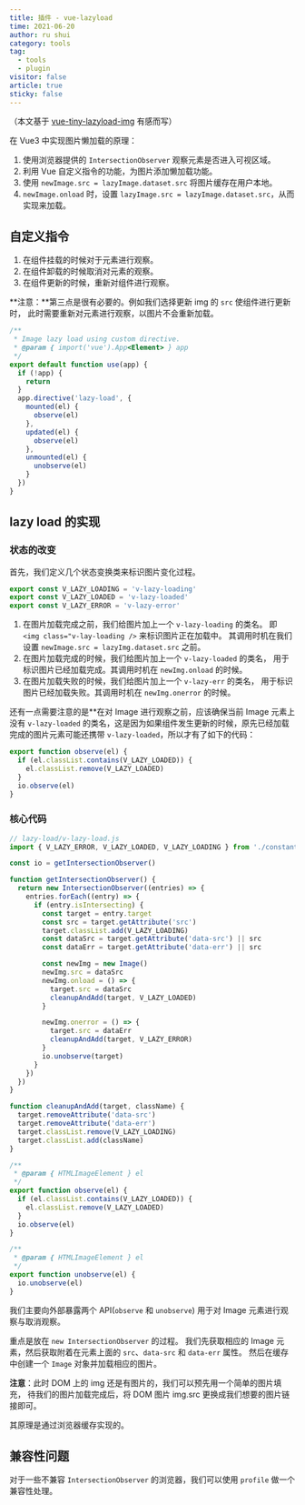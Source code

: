 ```yaml
---
title: 插件 - vue-lazyload
time: 2021-06-20
author: ru shui
category: tools
tag:
  - tools
  - plugin
visitor: false
article: true
sticky: false
---
```


（本文基于 [vue-tiny-lazyload-img](https://github.com/mazipan/vue-tiny-lazyload-img) 有感而写）

在 Vue3 中实现图片懒加载的原理：

1. 使用浏览器提供的 `IntersectionObserver` 观察元素是否进入可视区域。
2. 利用 Vue 自定义指令的功能，为图片添加懒加载功能。
3. 使用 `newImage.src = lazyImage.dataset.src` 将图片缓存在用户本地。
4. `newImage.onload` 时，设置 `lazyImage.src = lazyImage.dataset.src`，从而实现来加载。

## 自定义指令

1. 在组件挂载的时候对于元素进行观察。
2. 在组件卸载的时候取消对元素的观察。
3. 在组件更新的时候，重新对组件进行观察。

**注意：**第三点是很有必要的。例如我们选择更新 img 的 `src` 使组件进行更新时，
此时需要重新对元素进行观察，以图片不会重新加载。

```javascript
/**
 * Image lazy load using custom directive.
 * @param { import('vue').App<Element> } app
 */
export default function use(app) {
  if (!app) {
    return
  }
  app.directive('lazy-load', {
    mounted(el) {
      observe(el)
    },
    updated(el) {
      observe(el)
    },
    unmounted(el) {
      unobserve(el)
    }
  })
}
```

## lazy load 的实现

### 状态的改变

首先，我们定义几个状态变换类来标识图片变化过程。

```javascript
export const V_LAZY_LOADING = 'v-lazy-loading'
export const V_LAZY_LOADED = 'v-lazy-loaded'
export const V_LAZY_ERROR = 'v-lazy-error'
```

1. 在图片加载完成之前，我们给图片加上一个 `v-lazy-loading` 的类名。
   即 `<img class="v-lay-loading />` 来标识图片正在加载中。
   其调用时机在我们设置 `newImage.src = lazyImg.dataset.src` 之前。
2. 在图片加载完成的时候，我们给图片加上一个 `v-lazy-loaded` 的类名，
   用于标识图片已经加载完成。其调用时机在 `newImg.onload` 的时候。
3. 在图片加载失败的时候，我们给图片加上一个 `v-lazy-err` 的类名，
   用于标识图片已经加载失败。其调用时机在 `newImg.onerror` 的时候。

还有一点需要注意的是\*\*在对 Image 进行观察之前，应该确保当前 Image 元素上
没有 `v-lazy-loaded` 的类名，这是因为如果组件发生更新的时候，原先已经加载
完成的图片元素可能还携带 `v-lazy-loaded`，所以才有了如下的代码：

```javascript
export function observe(el) {
  if (el.classList.contains(V_LAZY_LOADED)) {
    el.classList.remove(V_LAZY_LOADED)
  }
  io.observe(el)
}
```

### 核心代码

```javascript
// lazy-load/v-lazy-load.js
import { V_LAZY_ERROR, V_LAZY_LOADED, V_LAZY_LOADING } from './constant'

const io = getIntersectionObserver()

function getIntersectionObserver() {
  return new IntersectionObserver((entries) => {
    entries.forEach((entry) => {
      if (entry.isIntersecting) {
        const target = entry.target
        const src = target.getAttribute('src')
        target.classList.add(V_LAZY_LOADING)
        const dataSrc = target.getAttribute('data-src') || src
        const dataErr = target.getAttribute('data-err') || src

        const newImg = new Image()
        newImg.src = dataSrc
        newImg.onload = () => {
          target.src = dataSrc
          cleanupAndAdd(target, V_LAZY_LOADED)
        }

        newImg.onerror = () => {
          target.src = dataErr
          cleanupAndAdd(target, V_LAZY_ERROR)
        }
        io.unobserve(target)
      }
    })
  })
}

function cleanupAndAdd(target, className) {
  target.removeAttribute('data-src')
  target.removeAttribute('data-err')
  target.classList.remove(V_LAZY_LOADING)
  target.classList.add(className)
}

/**
 * @param { HTMLImageElement } el
 */
export function observe(el) {
  if (el.classList.contains(V_LAZY_LOADED)) {
    el.classList.remove(V_LAZY_LOADED)
  }
  io.observe(el)
}

/**
 * @param { HTMLImageElement } el
 */
export function unobserve(el) {
  io.unobserve(el)
}
```

我们主要向外部暴露两个 API(`observe` 和 `unobserve`) 用于对 Image 元素进行观察与取消观察。

重点是放在 `new IntersectionObserver` 的过程。
我们先获取相应的 Image 元素，然后获取附着在元素上面的 `src`、`data-src` 和
`data-err` 属性。
然后在缓存中创建一个 `Image` 对象并加载相应的图片。

**注意**：此时 DOM 上的 img 还是有图片的，我们可以预先用一个简单的图片填充，
待我们的图片加载完成后，将 DOM 图片 img.src 更换成我们想要的图片链接即可。

其原理是通过浏览器缓存实现的。

## 兼容性问题

对于一些不兼容 `IntersectionObserver` 的浏览器，我们可以使用 `profile` 做一个兼容性处理。
